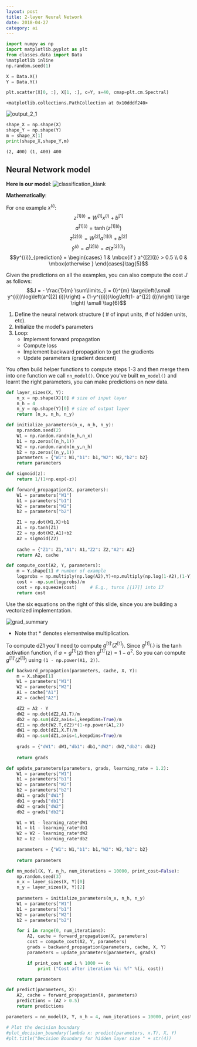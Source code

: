 ```yaml
---
layout: post
title: 2-layer Neural Network
date: 2018-04-27
category: ai
---
```





```python
import numpy as np
import matplotlib.pyplot as plt
from classes.data import Data
%matplotlib inline
np.random.seed(1)
```


```python
X = Data.X()
Y = Data.Y()
```


```python
plt.scatter(X[0, :], X[1, :], c=Y, s=40, cmap=plt.cm.Spectral)
```




    <matplotlib.collections.PathCollection at 0x10dddf240>


![output_2_1](https://i.imgur.com/ppiRdks.png)



```python
shape_X = np.shape(X)
shape_Y = np.shape(Y)
m = shape_X[1]
print(shape_X,shape_Y,m)
```

    (2, 400) (1, 400) 400


## Neural Network model

**Here is our model**:
![classification_kiank](https://i.imgur.com/IpQUh85.png)

**Mathematically**:

For one example $x^{(i)}$:
$$z^{[1] (i)} =  W^{[1]} x^{(i)} + b^{[1]}\tag{1}$$ 
$$a^{[1] (i)} = \tanh(z^{[1] (i)})\tag{2}$$
$$z^{[2] (i)} = W^{[2]} a^{[1] (i)} + b^{[2]}\tag{3}$$
$$\hat{y}^{(i)} = a^{[2] (i)} = \sigma(z^{ [2] (i)})\tag{4}$$
$$y^{(i)}_{prediction} = \begin{cases} 1 & \mbox{if } a^{[2](i)} > 0.5 \\ 0 & \mbox{otherwise } \end{cases}\tag{5}$$

Given the predictions on all the examples, you can also compute the cost $J$ as follows: 
$$J = - \frac{1}{m} \sum\limits_{i = 0}^{m} \large\left(\small y^{(i)}\log\left(a^{[2] (i)}\right) + (1-y^{(i)})\log\left(1- a^{[2] (i)}\right)  \large  \right) \small \tag{6}$$

1. Define the neural network structure ( # of input units,  # of hidden units, etc). 
2. Initialize the model's parameters
3. Loop:
    - Implement forward propagation
    - Compute loss
    - Implement backward propagation to get the gradients
    - Update parameters (gradient descent)

You often build helper functions to compute steps 1-3 and then merge them into one function we call `nn_model()`. Once you've built `nn_model()` and learnt the right parameters, you can make predictions on new data.


```python
def layer_sizes(X, Y):
    n_x = np.shape(X)[0] # size of input layer
    n_h = 4
    n_y = np.shape(Y)[0] # size of output layer
    return (n_x, n_h, n_y)
```


```python
def initialize_parameters(n_x, n_h, n_y):
    np.random.seed(2) 
    W1 = np.random.randn(n_h,n_x)
    b1 = np.zeros((n_h,1))
    W2 = np.random.randn(n_y,n_h)
    b2 = np.zeros((n_y,1))  
    parameters = {"W1": W1,"b1": b1,"W2": W2,"b2": b2}
    return parameters
```


```python
def sigmoid(z):
    return 1/(1+np.exp(-z))

def forward_propagation(X, parameters):
    W1 = parameters["W1"]
    b1 = parameters["b1"]
    W2 = parameters["W2"]
    b2 = parameters["b2"]

    Z1 = np.dot(W1,X)+b1
    A1 = np.tanh(Z1)
    Z2 = np.dot(W2,A1)+b2
    A2 = sigmoid(Z2)
    
    cache = {"Z1": Z1,"A1": A1,"Z2": Z2,"A2": A2}
    return A2, cache
```


```python
def compute_cost(A2, Y, parameters):
    m = Y.shape[1] # number of example
    logprobs = np.multiply(np.log(A2),Y)+np.multiply(np.log(1-A2),(1-Y))
    cost = -np.sum(logprobs)/m
    cost = np.squeeze(cost)     # E.g., turns [[17]] into 17     
    return cost
```

Use the six equations on the right of this slide, since you are building a vectorized implementation.  

![grad_summary](https://i.imgur.com/8S18nKN.png)


- Note that $*$ denotes elementwise multiplication.
    

To compute dZ1 you'll need to compute $g^{[1]'}(Z^{[1]})$. Since $g^{[1]}(.)$ is the tanh activation function, if $a = g^{[1]}(z)$ then $g^{[1]'}(z) = 1-a^2$. So you can compute 
    $g^{[1]'}(Z^{[1]})$ using `(1 - np.power(A1, 2))`.


```python
def backward_propagation(parameters, cache, X, Y):
    m = X.shape[1]
    W1 = parameters["W1"]
    W2 = parameters["W2"]
    A1 = cache["A1"]
    A2 = cache["A2"]

    dZ2 = A2 - Y
    dW2 = np.dot(dZ2,A1.T)/m
    db2 = np.sum(dZ2,axis=1,keepdims=True)/m
    dZ1 = np.dot(W2.T,dZ2)*(1-np.power(A1,2))
    dW1 = np.dot(dZ1,X.T)/m
    db1 = np.sum(dZ1,axis=1,keepdims=True)/m
    
    grads = {"dW1": dW1,"db1": db1,"dW2": dW2,"db2": db2}
    
    return grads
```


```python
def update_parameters(parameters, grads, learning_rate = 1.2):
    W1 = parameters["W1"]
    b1 = parameters["b1"]
    W2 = parameters["W2"]
    b2 = parameters["b2"]
    dW1 = grads["dW1"]
    db1 = grads["db1"]
    dW2 = grads["dW2"]
    db2 = grads["db2"]

    W1 = W1 - learning_rate*dW1
    b1 = b1 - learning_rate*db1
    W2 = W2 - learning_rate*dW2
    b2 = b2 - learning_rate*db2

    parameters = {"W1": W1,"b1": b1,"W2": W2,"b2": b2}
    
    return parameters
```


```python
def nn_model(X, Y, n_h, num_iterations = 10000, print_cost=False):
    np.random.seed(3)
    n_x = layer_sizes(X, Y)[0]
    n_y = layer_sizes(X, Y)[2]
    
    parameters = initialize_parameters(n_x, n_h, n_y)
    W1 = parameters["W1"]
    b1 = parameters["b1"]
    W2 = parameters["W2"]
    b2 = parameters["b2"]

    for i in range(0, num_iterations):
        A2, cache = forward_propagation(X, parameters)
        cost = compute_cost(A2, Y, parameters)
        grads = backward_propagation(parameters, cache, X, Y)
        parameters = update_parameters(parameters, grads)

        if print_cost and i % 1000 == 0:
            print ("Cost after iteration %i: %f" %(i, cost))

    return parameters
```


```python
def predict(parameters, X):
    A2, cache = forward_propagation(X, parameters)
    predictions = (A2 > 0.5)
    return predictions
```


```python
parameters = nn_model(X, Y, n_h = 4, num_iterations = 10000, print_cost=True)

# Plot the decision boundary
#plot_decision_boundary(lambda x: predict(parameters, x.T), X, Y)
#plt.title("Decision Boundary for hidden layer size " + str(4))
```

